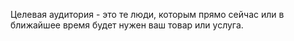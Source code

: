 Целевая аудитория - это те люди, которым прямо сейчас или в ближайшее время будет нужен ваш товар или услуга.
